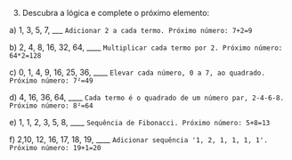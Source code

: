 3) Descubra a lógica e complete o próximo elemento:

a) 1, 3, 5, 7, ___ `Adicionar 2 a cada termo. Próximo número: 7+2=9`

b) 2, 4, 8, 16, 32, 64, ____ `Multiplicar cada termo por 2. Próximo número: 64*2=128`

c) 0, 1, 4, 9, 16, 25, 36, ____ `Elevar cada número, 0 a 7, ao quadrado. Próximo número: 7²=49`

d) 4, 16, 36, 64, ____ `Cada termo é o quadrado de um número par, 2-4-6-8. Próximo número: 8²=64`

e) 1, 1, 2, 3, 5, 8, ____ `Sequência de Fibonacci. Próximo número: 5+8=13`

f) 2,10, 12, 16, 17, 18, 19, ____ `Adicionar sequência '1, 2, 1, 1, 1, 1'. Próximo número: 19+1=20`
